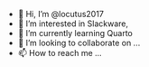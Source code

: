 - 👋 Hi, I’m @locutus2017
- 👀 I’m interested in Slackware, 
- 🌱 I’m currently learning Quarto
- 💞️ I’m looking to collaborate on ...
- 📫 How to reach me ...

<!---
locutus2017/locutus2017 is a ✨ special ✨ repository because its `README.md` (this file) appears on your GitHub profile.
You can click the Preview link to take a look at your changes.
--->
